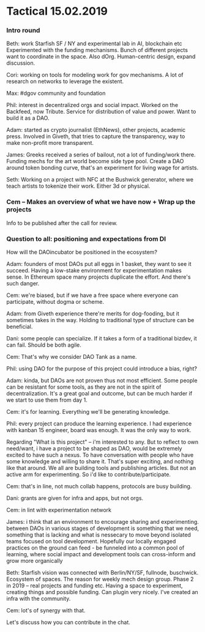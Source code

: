 # Tactical 15.02.2019

### Intro round

Beth: work Starfish SF / NY and experimental lab in AI, blockchain etc Experimented with the funding mechanisms. Bunch of different projects want to coordinate in the space. Also dOrg. Human-centric design, expand discussion.

Cori: working on tools for modeling work for gov mechanisms. A lot of research on networks to leverage the existent.

Max: \#dgov community and foundation

Phil: interest in decentralized orgs and social impact. Worked on the Backfeed, now Tribute. Service for distribution of value and power. Want to build it as a DAO.

Adam: started as crypto journalist \(EthNews\), other projects, academic press. Involved in Giveth, that tries to capture the transparency, way to make non-profit more transparent.

James: Greeks received a series of bailout, not a lot of funding/work there. Funding mechs for the art world become side type pool. Create a DAO around token bonding curve, that's an experiment for living wage for artists.

Seth: Working on a project with NFC at the Bushwick generator, where we teach artists to tokenize their work. Either 3d or physical.

### Cem – Makes an overview of what we have now + Wrap up the projects

Info to be published after the call for review.

### Question to all: positioning and expectations from DI

How will the DAOincubator be positioned in the ecosystem?

Adam: founders of most DAOs put all eggs in 1 basket, they want to see it succeed. Having a low-stake environment for experimentation makes sense. In Ethereum space  many projects duplicate the effort. And there's  such danger.

Cem: we're biased, but if we have a free space where everyone can participate, without dogma or scheme.

Adam: from Giveth experience there're merits for dog-fooding, but it sometimes takes in the way. Holding to traditional type of structure can be beneficial.

Dani: some people can specialize. If it takes a form of a traditional bizdev, it can fail. Should be both agile.

Cem: That's why we consider DAO Tank as a name.

Phil: using DAO for the purpose of this project could introduce a bias, right?

Adam: kinda, but DAOs are not proven thus not most efficient. Some people can be resistant for some tools, as they are not in the spirit of decentralization.  It's a great goal and outcome, but can be much harder if we start to use them from day 1.

Cem: it's for learning. Everything we'll be generating knowledge.

Phil: every project can produce the learning experience. I had experience with kanban 15 engineer, board was enough. It was the only way to work. 

Regarding "What is this project" – i'm interested to any. But to reflect to own need/want, i have a project to be shaped as DAO, would be extremely excited to have such a nexus. To have conversation with people who have some knowledge and willing to share it. That's super exciting, and nothing like that around. We all are building tools and publishing articles. But not an active arm for experimenting. So i'd like to contribute/participate.

Cem: that's in line, not much collab happens, protocols are busy building.

Dani: grants are given for infra and apps, but not orgs.

Cem: in lint with experimentation network

James: i think that an environment to encourage sharing and experimenting. between DAOs in various stages of development is something that we need, something that is lacking and what is nessecary to move beyond isolated teams focused on tool development. Hopefully our locally engaged practices on the ground can feed - be funneled into a common pool of learning, where social impact and development tools can cross-inform and grow more organically

Beth: Starfish vision was connected with Berlin/NY/SF, fullnode, buschwick. Ecosystem of spaces. The reason for weekly mech design group. Phase 2 in 2019 – real projects and funding etc. Having a space to experiment, creating things and possible funding. Can plugin very nicely. I've created an infra with the community.

Cem: lot's of synergy with that.

Let's discuss how you can contribute in the chat.





